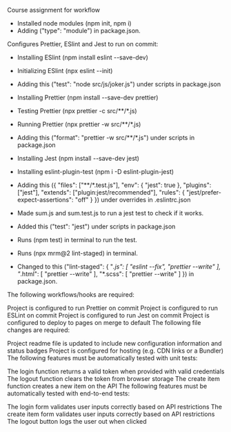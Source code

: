 Course assignment for workflow


- Installed node modules (npm init, npm i)
- Adding ("type": "module") in package.json.



Configures Prettier, ESlint and Jest to run on commit:

- Installing ESlint (npm install eslint --save-dev)
- Initializing ESlint (npx eslint --init)
- Adding this ("test": "node src/js/joker.js") under scripts in package.json

- Installing Prettier (npm install --save-dev prettier)
- Testing Prettier (npx prettier -c src/**/*.js)
- Running Prettier (npx prettier -w src/**/*.js)
- Adding this ("format": "prettier -w src/**/*.js") under scripts in package.json

- Installing Jest (npm install --save-dev jest)
- Installing eslint-plugin-test (npm i -D eslint-plugin-jest)
- Adding this ({
        "files": ["**/*.test.js"],
        "env": { "jest": true },
        "plugins": ["jest"],
        "extends": ["plugin:jest/recommended"],
        "rules": { "jest/prefer-expect-assertions": "off" }
      }) under overrides in .eslintrc.json
- Made sum.js and sum.test.js to run a jest test to check if it works.
- Added this ("test": "jest") under scripts in package.json
- Runs (npm test) in terminal to run the test.

- Runs (npx mrm@2 lint-staged) in terminal.
- Changed to this ("lint-staged": {
  "*.js": [
    "eslint --fix",
    "prettier --write"
  ],
  "*.html": [
    "prettier --write"
  ],
  "*.scss": [
    "prettier --write"
  ]
}) in package.json.




The following workflows/hooks are required:

Project is configured to run Prettier on commit
Project is configured to run ESLint on commit
Project is configured to run Jest on commit
Project is configured to deploy to pages on merge to default
The following file changes are required:

Project readme file is updated to include new configuration information and status badges
Project is configured for hosting (e.g. CDN links or a Bundler)
The following features must be automatically tested with unit tests:

The login function returns a valid token when provided with valid credentials
The logout function clears the token from browser storage
The create item function creates a new item on the API
The following features must be automatically tested with end-to-end tests:

The login form validates user inputs correctly based on API restrictions
The create item form validates user inputs correctly based on API restrictions
The logout button logs the user out when clicked